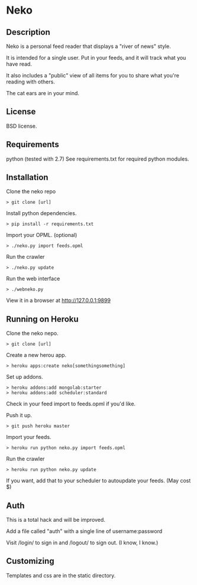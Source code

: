 # Neko

## Description

Neko is a personal feed reader that displays a "river of news" style.

It is intended for a single user. Put in your feeds, and it will track what you have read.

It also includes a "public" view of all items for you to share what you're reading with others.

The cat ears are in your mind.

## License

BSD license.

## Requirements

python (tested with 2.7)
See requirements.txt for required python modules.

## Installation

Clone the neko repo

    > git clone [url]

Install python dependencies.

    > pip install -r requirements.txt

Import your OPML. (optional)

    > ./neko.py import feeds.opml

Run the crawler

    > ./neko.py update

Run the web interface

    > ./webneko.py

View it in a browser at http://127.0.0.1:9899

## Running on Heroku

Clone the neko nepo.

    > git clone [url]

Create a new herou app.

    > heroku apps:create neko[somethingsomething]
    
Set up addons.

    > heroku addons:add mongolab:starter
    > heroku addons:add scheduler:standard

Check in your feed import to feeds.opml if you'd like.

Push it up.

    > git push heroku master

Import your feeds.

    > heroku run python neko.py import feeds.opml

Run the crawler

    > heroku run python neko.py update

If you want, add that to your scheduler to autoupdate your feeds. (May cost $)

## Auth

This is a total hack and will be improved.

Add a file called "auth" with a single line of username:password

Visit /login/ to sign in and /logout/ to sign out. (I know, I know.)

## Customizing

Templates and css are in the static directory.
